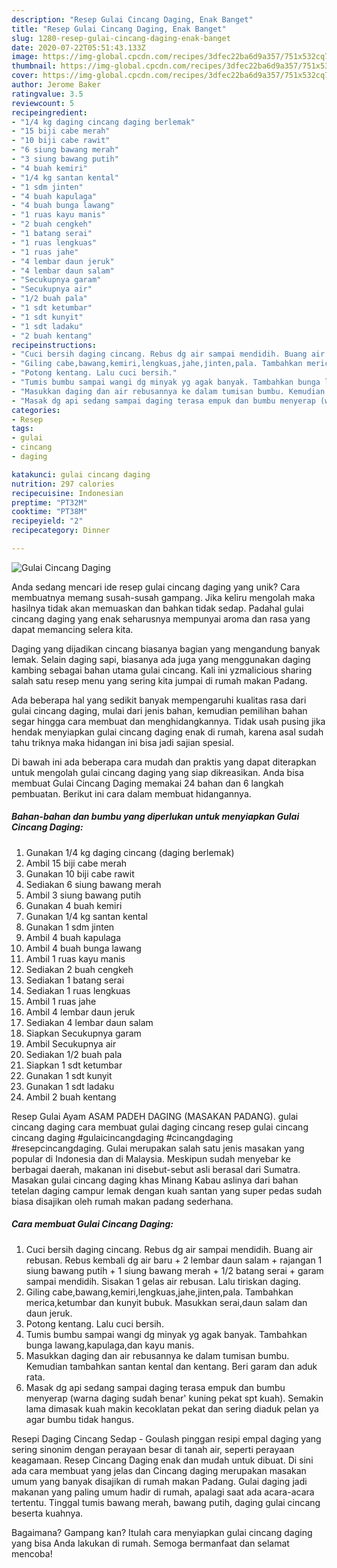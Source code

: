 ```yaml
---
description: "Resep Gulai Cincang Daging, Enak Banget"
title: "Resep Gulai Cincang Daging, Enak Banget"
slug: 1280-resep-gulai-cincang-daging-enak-banget
date: 2020-07-22T05:51:43.133Z
image: https://img-global.cpcdn.com/recipes/3dfec22ba6d9a357/751x532cq70/gulai-cincang-daging-foto-resep-utama.jpg
thumbnail: https://img-global.cpcdn.com/recipes/3dfec22ba6d9a357/751x532cq70/gulai-cincang-daging-foto-resep-utama.jpg
cover: https://img-global.cpcdn.com/recipes/3dfec22ba6d9a357/751x532cq70/gulai-cincang-daging-foto-resep-utama.jpg
author: Jerome Baker
ratingvalue: 3.5
reviewcount: 5
recipeingredient:
- "1/4 kg daging cincang daging berlemak"
- "15 biji cabe merah"
- "10 biji cabe rawit"
- "6 siung bawang merah"
- "3 siung bawang putih"
- "4 buah kemiri"
- "1/4 kg santan kental"
- "1 sdm jinten"
- "4 buah kapulaga"
- "4 buah bunga lawang"
- "1 ruas kayu manis"
- "2 buah cengkeh"
- "1 batang serai"
- "1 ruas lengkuas"
- "1 ruas jahe"
- "4 lembar daun jeruk"
- "4 lembar daun salam"
- "Secukupnya garam"
- "Secukupnya air"
- "1/2 buah pala"
- "1 sdt ketumbar"
- "1 sdt kunyit"
- "1 sdt ladaku"
- "2 buah kentang"
recipeinstructions:
- "Cuci bersih daging cincang. Rebus dg air sampai mendidih. Buang air rebusan. Rebus kembali dg air baru + 2 lembar daun salam + rajangan 1 siung bawang putih + 1 siung bawang merah + 1/2 batang serai + garam sampai mendidih. Sisakan 1 gelas air rebusan. Lalu tiriskan daging."
- "Giling cabe,bawang,kemiri,lengkuas,jahe,jinten,pala. Tambahkan merica,ketumbar dan kunyit bubuk. Masukkan serai,daun salam dan daun jeruk."
- "Potong kentang. Lalu cuci bersih."
- "Tumis bumbu sampai wangi dg minyak yg agak banyak. Tambahkan bunga lawang,kapulaga,dan kayu manis."
- "Masukkan daging dan air rebusannya ke dalam tumisan bumbu. Kemudian tambahkan santan kental dan kentang. Beri garam dan aduk rata."
- "Masak dg api sedang sampai daging terasa empuk dan bumbu menyerap (warna daging sudah benar&#39; kuning pekat spt kuah). Semakin lama dimasak kuah makin kecoklatan pekat dan sering diaduk pelan ya agar bumbu tidak hangus."
categories:
- Resep
tags:
- gulai
- cincang
- daging

katakunci: gulai cincang daging 
nutrition: 297 calories
recipecuisine: Indonesian
preptime: "PT32M"
cooktime: "PT38M"
recipeyield: "2"
recipecategory: Dinner

---
```



![Gulai Cincang Daging](https://img-global.cpcdn.com/recipes/3dfec22ba6d9a357/751x532cq70/gulai-cincang-daging-foto-resep-utama.jpg)

Anda sedang mencari ide resep gulai cincang daging yang unik? Cara membuatnya memang susah-susah gampang. Jika keliru mengolah maka hasilnya tidak akan memuaskan dan bahkan tidak sedap. Padahal gulai cincang daging yang enak seharusnya mempunyai aroma dan rasa yang dapat memancing selera kita.

Daging yang dijadikan cincang biasanya bagian yang mengandung banyak lemak. Selain daging sapi, biasanya ada juga yang menggunakan daging kambing sebagai bahan utama gulai cincang. Kali ini yzmalicious sharing salah satu resep menu yang sering kita jumpai di rumah makan Padang.

Ada beberapa hal yang sedikit banyak mempengaruhi kualitas rasa dari gulai cincang daging, mulai dari jenis bahan, kemudian pemilihan bahan segar hingga cara membuat dan menghidangkannya. Tidak usah pusing jika hendak menyiapkan gulai cincang daging enak di rumah, karena asal sudah tahu triknya maka hidangan ini bisa jadi sajian spesial.


Di bawah ini ada beberapa cara mudah dan praktis yang dapat diterapkan untuk mengolah gulai cincang daging yang siap dikreasikan. Anda bisa membuat Gulai Cincang Daging memakai 24 bahan dan 6 langkah pembuatan. Berikut ini cara dalam membuat hidangannya.

<!--inarticleads1-->

##### Bahan-bahan dan bumbu yang diperlukan untuk menyiapkan Gulai Cincang Daging:

1. Gunakan 1/4 kg daging cincang (daging berlemak)
1. Ambil 15 biji cabe merah
1. Gunakan 10 biji cabe rawit
1. Sediakan 6 siung bawang merah
1. Ambil 3 siung bawang putih
1. Gunakan 4 buah kemiri
1. Gunakan 1/4 kg santan kental
1. Gunakan 1 sdm jinten
1. Ambil 4 buah kapulaga
1. Ambil 4 buah bunga lawang
1. Ambil 1 ruas kayu manis
1. Sediakan 2 buah cengkeh
1. Sediakan 1 batang serai
1. Sediakan 1 ruas lengkuas
1. Ambil 1 ruas jahe
1. Ambil 4 lembar daun jeruk
1. Sediakan 4 lembar daun salam
1. Siapkan Secukupnya garam
1. Ambil Secukupnya air
1. Sediakan 1/2 buah pala
1. Siapkan 1 sdt ketumbar
1. Gunakan 1 sdt kunyit
1. Gunakan 1 sdt ladaku
1. Ambil 2 buah kentang


Resep Gulai Ayam ASAM PADEH DAGING (MASAKAN PADANG). gulai cincang daging cara membuat gulai daging cincang resep gulai cincang cincang daging #gulaicincangdaging #cincangdaging #resepcincangdaging. Gulai merupakan salah satu jenis masakan yang popular di Indonesia dan di Malaysia. Meskipun sudah menyebar ke berbagai daerah, makanan ini disebut-sebut asli berasal dari Sumatra. Masakan gulai cincang daging khas Minang Kabau aslinya dari bahan tetelan daging campur lemak dengan kuah santan yang super pedas sudah biasa disajikan oleh rumah makan padang sederhana. 

<!--inarticleads2-->

##### Cara membuat Gulai Cincang Daging:

1. Cuci bersih daging cincang. Rebus dg air sampai mendidih. Buang air rebusan. Rebus kembali dg air baru + 2 lembar daun salam + rajangan 1 siung bawang putih + 1 siung bawang merah + 1/2 batang serai + garam sampai mendidih. Sisakan 1 gelas air rebusan. Lalu tiriskan daging.
1. Giling cabe,bawang,kemiri,lengkuas,jahe,jinten,pala. Tambahkan merica,ketumbar dan kunyit bubuk. Masukkan serai,daun salam dan daun jeruk.
1. Potong kentang. Lalu cuci bersih.
1. Tumis bumbu sampai wangi dg minyak yg agak banyak. Tambahkan bunga lawang,kapulaga,dan kayu manis.
1. Masukkan daging dan air rebusannya ke dalam tumisan bumbu. Kemudian tambahkan santan kental dan kentang. Beri garam dan aduk rata.
1. Masak dg api sedang sampai daging terasa empuk dan bumbu menyerap (warna daging sudah benar&#39; kuning pekat spt kuah). Semakin lama dimasak kuah makin kecoklatan pekat dan sering diaduk pelan ya agar bumbu tidak hangus.


Resepi Daging Cincang Sedap - Goulash pinggan resipi empal daging yang sering sinonim dengan perayaan besar di tanah air, seperti perayaan keagamaan. Resep Cincang Daging enak dan mudah untuk dibuat. Di sini ada cara membuat yang jelas dan Cincang daging merupakan masakan umum yang banyak disajikan di rumah makan Padang. Gulai daging jadi makanan yang paling umum hadir di rumah, apalagi saat ada acara-acara tertentu. Tinggal tumis bawang merah, bawang putih, daging gulai cincang beserta kuahnya. 

Bagaimana? Gampang kan? Itulah cara menyiapkan gulai cincang daging yang bisa Anda lakukan di rumah. Semoga bermanfaat dan selamat mencoba!
